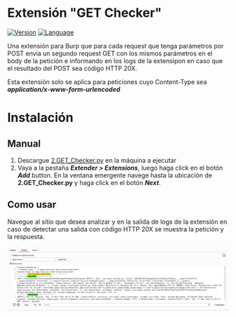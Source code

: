 # Extensión "GET Checker"
[![Version](https://img.shields.io/badge/Version-v1.0-green.svg)]()
[![Language](https://img.shields.io/badge/Language-Python-orange.svg)](https://www.python.org/)

Una extensión para Burp que para cada request que tenga parámetros por POST envia un segundo request GET con los
mismos parámetros en el body de la petición e informando en los logs de la extensipon en caso que el
resultado del POST sea código HTTP 20X.

Esta extensión solo se aplica para peticiones cuyo Content-Type sea _**application/x-www-form-urlencoded**_

# Instalación

## Manual

1. Descargue [2.GET_Checker.py](2.GET_Checker.py) en la máquina a ejecutar
2. Vaya a la pestaña _**Extender > Extensions**_, luego haga click en el botón _**Add**_ button. En la ventana emergente navege hasta la ubicación de **2.GET_Checker.py** y haga click en el botón _**Next**_.

## Como usar

Navegue al sitio que desea analizar y en la salida de logs de la extensión en caso de detectar una salida con código HTTP 20X se muestra la petición y la respuesta.

![Scanner PII](/images/get_checker.png)